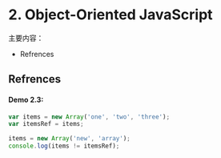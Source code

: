 # 2. Object-Oriented JavaScript   
主要内容：   
- Refrences   

## Refrences   
#### Demo 2.3:   
```js
var items = new Array('one', 'two', 'three');
var itemsRef = items;

items = new Array('new', 'array');
console.log(items != itemsRef);
```
